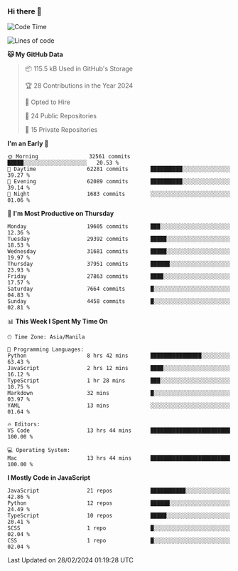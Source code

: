 ### Hi there 👋

<!--START_SECTION:waka-->
![Code Time](http://img.shields.io/badge/Code%20Time-589%20hrs%207%20mins-blue)

![Lines of code](https://img.shields.io/badge/From%20Hello%20World%20I%27ve%20Written-63.1%20million%20lines%20of%20code-blue)

**🐱 My GitHub Data** 

> 📦 115.5 kB Used in GitHub's Storage 
 > 
> 🏆 28 Contributions in the Year 2024
 > 
> 💼 Opted to Hire
 > 
> 📜 24 Public Repositories 
 > 
> 🔑 15 Private Repositories 
 > 
**I'm an Early 🐤** 

```text
🌞 Morning                32561 commits       █████░░░░░░░░░░░░░░░░░░░░   20.53 % 
🌆 Daytime                62281 commits       ██████████░░░░░░░░░░░░░░░   39.27 % 
🌃 Evening                62089 commits       ██████████░░░░░░░░░░░░░░░   39.14 % 
🌙 Night                  1683 commits        ░░░░░░░░░░░░░░░░░░░░░░░░░   01.06 % 
```
📅 **I'm Most Productive on Thursday** 

```text
Monday                   19605 commits       ███░░░░░░░░░░░░░░░░░░░░░░   12.36 % 
Tuesday                  29392 commits       █████░░░░░░░░░░░░░░░░░░░░   18.53 % 
Wednesday                31681 commits       █████░░░░░░░░░░░░░░░░░░░░   19.97 % 
Thursday                 37951 commits       ██████░░░░░░░░░░░░░░░░░░░   23.93 % 
Friday                   27863 commits       ████░░░░░░░░░░░░░░░░░░░░░   17.57 % 
Saturday                 7664 commits        █░░░░░░░░░░░░░░░░░░░░░░░░   04.83 % 
Sunday                   4458 commits        █░░░░░░░░░░░░░░░░░░░░░░░░   02.81 % 
```


📊 **This Week I Spent My Time On** 

```text
🕑︎ Time Zone: Asia/Manila

💬 Programming Languages: 
Python                   8 hrs 42 mins       ████████████████░░░░░░░░░   63.43 % 
JavaScript               2 hrs 12 mins       ████░░░░░░░░░░░░░░░░░░░░░   16.12 % 
TypeScript               1 hr 28 mins        ███░░░░░░░░░░░░░░░░░░░░░░   10.75 % 
Markdown                 32 mins             █░░░░░░░░░░░░░░░░░░░░░░░░   03.97 % 
YAML                     13 mins             ░░░░░░░░░░░░░░░░░░░░░░░░░   01.64 % 

🔥 Editors: 
VS Code                  13 hrs 44 mins      █████████████████████████   100.00 % 

💻 Operating System: 
Mac                      13 hrs 44 mins      █████████████████████████   100.00 % 
```

**I Mostly Code in JavaScript** 

```text
JavaScript               21 repos            ███████████░░░░░░░░░░░░░░   42.86 % 
Python                   12 repos            ██████░░░░░░░░░░░░░░░░░░░   24.49 % 
TypeScript               10 repos            █████░░░░░░░░░░░░░░░░░░░░   20.41 % 
SCSS                     1 repo              █░░░░░░░░░░░░░░░░░░░░░░░░   02.04 % 
CSS                      1 repo              █░░░░░░░░░░░░░░░░░░░░░░░░   02.04 % 
```




 Last Updated on 28/02/2024 01:19:28 UTC
<!--END_SECTION:waka-->
